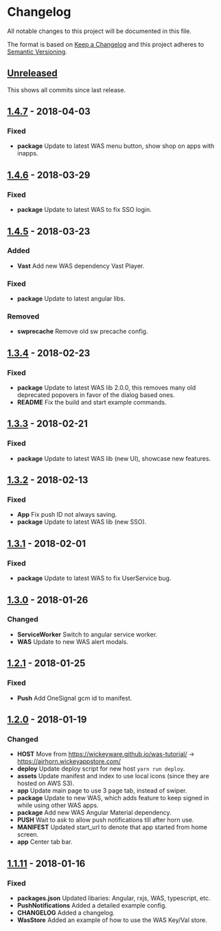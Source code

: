 # Changelog

All notable changes to this project will be documented in this file.

The format is based on [Keep a Changelog](http://keepachangelog.com/en/1.0.0/)
and this project adheres to [Semantic Versioning](http://semver.org/spec/v2.0.0.html).

## [Unreleased](https://github.com/wickeyware/was-tutorial/compare/1.2.0...HEAD)

This shows all commits since last release.

## [1.4.7](https://github.com/wickeyware/was-tutorial/compare/1.4.7...1.4.6) - 2018-04-03

### Fixed

* **package** Update to latest WAS menu button, show shop on apps with inapps.

## [1.4.6](https://github.com/wickeyware/was-tutorial/compare/1.4.6...1.4.5) - 2018-03-29

### Fixed

* **package** Update to latest WAS to fix SSO login.

## [1.4.5](https://github.com/wickeyware/was-tutorial/compare/1.4.5...1.3.4) - 2018-03-23

### Added

* **Vast** Add new WAS dependency Vast Player.

### Fixed

* **package** Update to latest angular libs.

### Removed

* **swprecache** Remove old sw precache config.

## [1.3.4](https://github.com/wickeyware/was-tutorial/compare/1.3.4...1.3.3) - 2018-02-23

### Fixed

* **package** Update to latest WAS lib 2.0.0, this removes many old deprecated popovers in favor of the dialog based ones.
* **README** Fix the build and start example commands.

## [1.3.3](https://github.com/wickeyware/was-tutorial/compare/1.3.3...1.3.2) - 2018-02-21

### Fixed

* **package** Update to latest WAS lib (new UI), showcase new features.

## [1.3.2](https://github.com/wickeyware/was-tutorial/compare/1.3.2...1.3.1) - 2018-02-13

### Fixed

* **App** Fix push ID not always saving.
* **package** Update to latest WAS lib (new SSO).

## [1.3.1](https://github.com/wickeyware/was-tutorial/compare/1.3.1...1.3.0) - 2018-02-01

### Fixed

* **package** Update to latest WAS to fix UserService bug.

## [1.3.0](https://github.com/wickeyware/was-tutorial/compare/1.3.0...1.2.1) - 2018-01-26

### Changed

* **ServiceWorker** Switch to angular service worker.
* **WAS** Update to new WAS alert modals.

## [1.2.1](https://github.com/wickeyware/was-tutorial/compare/1.2.1...1.2.0) - 2018-01-25

### Fixed

* **Push** Add OneSignal gcm id to manifest.

## [1.2.0](https://github.com/wickeyware/was-tutorial/compare/1.2.0...1.1.11) - 2018-01-19

### Changed

* **HOST** Move from https://wickeyware.github.io/was-tutorial/ -> https://airhorn.wickeyappstore.com/
* **deploy** Update deploy script for new host `yarn run deploy`.
* **assets** Update manifest and index to use local icons (since they are hosted on AWS S3).
* **app** Update main page to use 3 page tab, instead of swiper.
* **package** Update to new WAS, which adds feature to keep signed in while using other WAS apps.
* **package** Add new WAS Angular Material dependency.
* **PUSH** Wait to ask to allow push notifications till after horn use.
* **MANIFEST** Updated start_url to denote that app started from home screen.
* **app** Center tab bar.

## [1.1.11](https://github.com/wickeyware/was-tutorial/releases/tag/1.1.11) - 2018-01-16

### Fixed

* **packages.json** Updated libaries: Angular, rxjs, WAS, typescript, etc.
* **PushNotifications** Added a detailed example config.
* **CHANGELOG** Added a changelog.
* **WasStore** Added an example of how to use the WAS Key/Val store.
